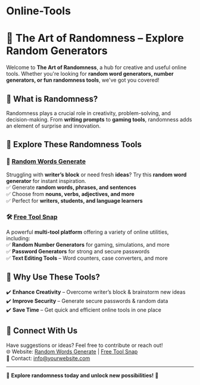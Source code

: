 # Online-Tools

# 🚀 The Art of Randomness – Explore Random Generators  

Welcome to **The Art of Randomness**, a hub for creative and useful online tools. Whether you're looking for **random word generators, number generators, or fun randomness tools**, we've got you covered!  

## 🎲 What is Randomness?  
Randomness plays a crucial role in creativity, problem-solving, and decision-making. From **writing prompts** to **gaming tools**, randomness adds an element of surprise and innovation.  

## 🌟 Explore These Randomness Tools  

### 📝 [Random Words Generate](https://randomwordsgenerate.com/)  
Struggling with **writer’s block** or need fresh **ideas**? Try this **random word generator** for instant inspiration.  
✅ Generate **random words, phrases, and sentences**  
✅ Choose from **nouns, verbs, adjectives, and more**  
✅ Perfect for **writers, students, and language learners**  

### 🛠️ [Free Tool Snap](https://freetoolsnap.com/)  
A powerful **multi-tool platform** offering a variety of online utilities, including:  
✅ **Random Number Generators** for gaming, simulations, and more  
✅ **Password Generators** for strong and secure passwords  
✅ **Text Editing Tools** – Word counters, case converters, and more  

## 📌 Why Use These Tools?  
✔️ **Enhance Creativity** – Overcome writer’s block & brainstorm new ideas  
✔️ **Improve Security** – Generate secure passwords & random data  
✔️ **Save Time** – Get quick and efficient online tools in one place  

## 🔗 Connect With Us  
Have suggestions or ideas? Feel free to contribute or reach out!  
🌐 Website: [Random Words Generate](https://randomwordsgenerate.com/) | [Free Tool Snap](https://freetoolsnap.com/)  
📧 Contact: info@yourwebsite.com  

---

🌟 **Explore randomness today and unlock new possibilities!** 🎉  
